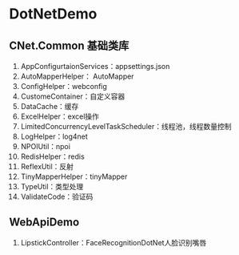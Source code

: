 # DotNetDemo
## CNet.Common 基础类库
1. AppConfigurtaionServices：appsettings.json
2. AutoMapperHelper： AutoMapper
3. ConfigHelper：webconfig
4. CustomeContainer：自定义容器
5. DataCache：缓存
6. ExcelHelper：excel操作
7. LimitedConcurrencyLevelTaskScheduler：线程池，线程数量控制
8. LogHelper：log4net
9. NPOIUtil：npoi
10. RedisHelper：redis
11. ReflexUtil：反射
12. TinyMapperHelper：tinyMapper
13. TypeUtil：类型处理
14. ValidateCode：验证码

## WebApiDemo 
1. LipstickController：FaceRecognitionDotNet人脸识别嘴唇
